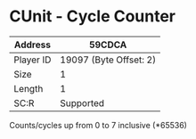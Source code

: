 
#  CUnit - Cycle Counter
Address   | 59CDCA
----------|-------------
Player ID | 19097 (Byte Offset: 2)
Size 	  | 1
Length 	  | 1
SC:R      | Supported

Counts/cycles up from 0 to 7 inclusive (*65536)

